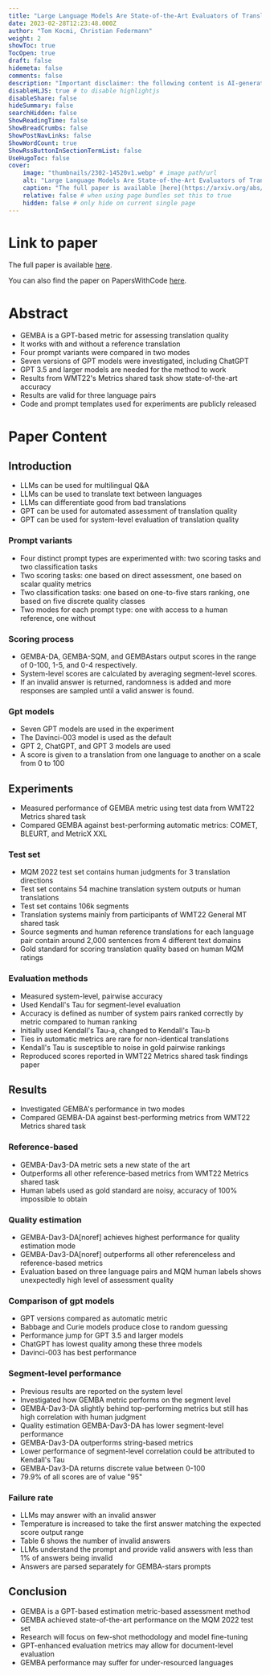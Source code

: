 ```yaml
---
title: "Large Language Models Are State-of-the-Art Evaluators of Translation Quality"
date: 2023-02-28T12:23:48.000Z
author: "Tom Kocmi, Christian Federmann"
weight: 2
showToc: true
TocOpen: true
draft: false
hidemeta: false
comments: false
description: "Important disclaimer: the following content is AI-generated, please make sure to fact check the presented information by reading the full paper."
disableHLJS: true # to disable highlightjs
disableShare: false
hideSummary: false
searchHidden: false
ShowReadingTime: false
ShowBreadCrumbs: false
ShowPostNavLinks: false
ShowWordCount: true
ShowRssButtonInSectionTermList: false
UseHugoToc: false
cover:
    image: "thumbnails/2302-14520v1.webp" # image path/url
    alt: "Large Language Models Are State-of-the-Art Evaluators of Translation Quality" # alt text
    caption: "The full paper is available [here](https://arxiv.org/abs/2302.14520)." # display caption under cover
    relative: false # when using page bundles set this to true
    hidden: false # only hide on current single page
---
```


# Link to paper
The full paper is available [here](https://arxiv.org/abs/2302.14520).

You can also find the paper on PapersWithCode [here](https://paperswithcode.com/paper/large-language-models-are-state-of-the-art).

# Abstract
- GEMBA is a GPT-based metric for assessing translation quality
- It works with and without a reference translation
- Four prompt variants were compared in two modes
- Seven versions of GPT models were investigated, including ChatGPT
- GPT 3.5 and larger models are needed for the method to work
- Results from WMT22's Metrics shared task show state-of-the-art accuracy
- Results are valid for three language pairs
- Code and prompt templates used for experiments are publicly released

# Paper Content

## Introduction
- LLMs can be used for multilingual Q&A
- LLMs can be used to translate text between languages
- LLMs can differentiate good from bad translations
- GPT can be used for automated assessment of translation quality
- GPT can be used for system-level evaluation of translation quality

### Prompt variants
- Four distinct prompt types are experimented with: two scoring tasks and two classification tasks
- Two scoring tasks: one based on direct assessment, one based on scalar quality metrics
- Two classification tasks: one based on one-to-five stars ranking, one based on five discrete quality classes
- Two modes for each prompt type: one with access to a human reference, one without

### Scoring process
- GEMBA-DA, GEMBA-SQM, and GEMBAstars output scores in the range of 0-100, 1-5, and 0-4 respectively.
- System-level scores are calculated by averaging segment-level scores.
- If an invalid answer is returned, randomness is added and more responses are sampled until a valid answer is found.

### Gpt models
- Seven GPT models are used in the experiment
- The Davinci-003 model is used as the default
- GPT 2, ChatGPT, and GPT 3 models are used
- A score is given to a translation from one language to another on a scale from 0 to 100

## Experiments
- Measured performance of GEMBA metric using test data from WMT22 Metrics shared task
- Compared GEMBA against best-performing automatic metrics: COMET, BLEURT, and MetricX XXL

### Test set
- MQM 2022 test set contains human judgments for 3 translation directions
- Test set contains 54 machine translation system outputs or human translations
- Test set contains 106k segments
- Translation systems mainly from participants of WMT22 General MT shared task
- Source segments and human reference translations for each language pair contain around 2,000 sentences from 4 different text domains
- Gold standard for scoring translation quality based on human MQM ratings

### Evaluation methods
- Measured system-level, pairwise accuracy
- Used Kendall's Tau for segment-level evaluation
- Accuracy is defined as number of system pairs ranked correctly by metric compared to human ranking
- Initially used Kendall's Tau-a, changed to Kendall's Tau-b
- Ties in automatic metrics are rare for non-identical translations
- Kendall's Tau is susceptible to noise in gold pairwise rankings
- Reproduced scores reported in WMT22 Metrics shared task findings paper

## Results
- Investigated GEMBA's performance in two modes
- Compared GEMBA-DA against best-performing metrics from WMT22 Metrics shared task

### Reference-based
- GEMBA-Dav3-DA metric sets a new state of the art
- Outperforms all other reference-based metrics from WMT22 Metrics shared task
- Human labels used as gold standard are noisy, accuracy of 100% impossible to obtain

### Quality estimation
- GEMBA-Dav3-DA[noref] achieves highest performance for quality estimation mode
- GEMBA-Dav3-DA[noref] outperforms all other referenceless and reference-based metrics
- Evaluation based on three language pairs and MQM human labels shows unexpectedly high level of assessment quality

### Comparison of gpt models
- GPT versions compared as automatic metric
- Babbage and Curie models produce close to random guessing
- Performance jump for GPT 3.5 and larger models
- ChatGPT has lowest quality among these three models
- Davinci-003 has best performance

### Segment-level performance
- Previous results are reported on the system level
- Investigated how GEMBA metric performs on the segment level
- GEMBA-Dav3-DA slightly behind top-performing metrics but still has high correlation with human judgment
- Quality estimation GEMBA-Dav3-DA has lower segment-level performance
- GEMBA-Dav3-DA outperforms string-based metrics
- Lower performance of segment-level correlation could be attributed to Kendall's Tau
- GEMBA-Dav3-DA returns discrete value between 0-100
- 79.9% of all scores are of value "95"

### Failure rate
- LLMs may answer with an invalid answer
- Temperature is increased to take the first answer matching the expected score output range
- Table 6 shows the number of invalid answers
- LLMs understand the prompt and provide valid answers with less than 1% of answers being invalid
- Answers are parsed separately for GEMBA-stars prompts

## Conclusion
- GEMBA is a GPT-based estimation metric-based assessment method
- GEMBA achieved state-of-the-art performance on the MQM 2022 test set
- Research will focus on few-shot methodology and model fine-tuning
- GPT-enhanced evaluation metrics may allow for document-level evaluation
- GEMBA performance may suffer for under-resourced languages
